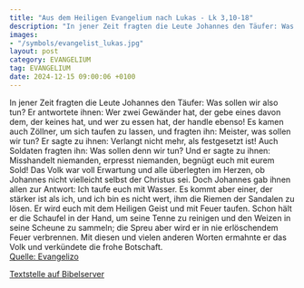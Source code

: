 ```yaml
---
title: "Aus dem Heiligen Evangelium nach Lukas - Lk 3,10-18"
description: "In jener Zeit fragten die Leute Johannes den Täufer: Was sollen wir also tun? Er antwortete ihnen: Wer zwei Gewänder hat, der gebe eines davon dem, der keines hat, und wer zu essen hat, der handle ebenso! Es kamen auch Zöllner, um sich taufen zu lassen, und fragten ihn: Meister, ...."
images:
- "/symbols/evangelist_lukas.jpg"
layout: post
category: EVANGELIUM
tag: EVANGELIUM
date: 2024-12-15 09:00:06 +0100
---
```

In jener Zeit fragten die Leute Johannes den Täufer: Was sollen wir also tun?
Er antwortete ihnen: Wer zwei Gewänder hat, der gebe eines davon dem, der keines hat, und wer zu essen hat, der handle ebenso!
Es kamen auch Zöllner, um sich taufen zu lassen, und fragten ihn: Meister, was sollen wir tun?
Er sagte zu ihnen: Verlangt nicht mehr, als festgesetzt ist!
Auch Soldaten fragten ihn: Was sollen denn wir tun? Und er sagte zu ihnen: Misshandelt niemanden, erpresst niemanden, begnügt euch mit eurem Sold!
Das Volk war voll Erwartung und alle überlegten im Herzen, ob Johannes nicht vielleicht selbst der Christus sei.<!--more-->
Doch Johannes gab ihnen allen zur Antwort: Ich taufe euch mit Wasser. Es kommt aber einer, der stärker ist als ich, und ich bin es nicht wert, ihm die Riemen der Sandalen zu lösen. Er wird euch mit dem Heiligen Geist und mit Feuer taufen.
Schon hält er die Schaufel in der Hand, um seine Tenne zu reinigen und den Weizen in seine Scheune zu sammeln; die Spreu aber wird er in nie erlöschendem Feuer verbrennen.
Mit diesen und vielen anderen Worten ermahnte er das Volk und verkündete die frohe Botschaft.<br>
[Quelle: Evangelizo](https://evangeliumtagfuertag.org/DE/gospel)

[Textstelle auf Bibelserver](https://www.bibleserver.com/EU/Lukas3,10-18)
